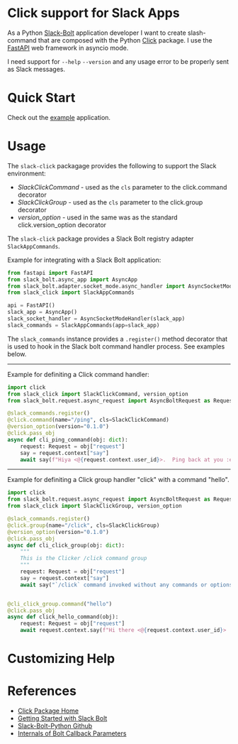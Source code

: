 # Click support for Slack Apps

As a Python
[Slack-Bolt](https://slack.dev/bolt-python/tutorial/getting-started)
application developer I want to create slash-command that are composed with the
Python [Click](https://click.palletsprojects.com/) package.  I use the
[FastAPI](https://fastapi.tiangolo.com/) web framework in asyncio mode.

I need support for  `--help` `--version` and any usage error to be properly
sent as Slack messages.

# Quick Start

Check out the [example](example/README.md) application.

# Usage

The `slack-click` packagage provides the following to support the Slack environment:

* *SlackClickCommand* - used as the `cls` parameter to the click.command decorator
* *SlackClickGroup* - used as the `cls` parameter to the click.group decorator
* *version_option* - used in the same was as the standard click.version_option decorator

The `slack-click` package provides a Slack Bolt registry adapter `SlackAppCommands`.

Example for integrating with a Slack Bolt application:

```python
from fastapi import FastAPI
from slack_bolt.async_app import AsyncApp
from slack_bolt.adapter.socket_mode.async_handler import AsyncSocketModeHandler
from slack_click import SlackAppCommands

api = FastAPI()
slack_app = AsyncApp()
slack_socket_handler = AsyncSocketModeHandler(slack_app)
slack_commands = SlackAppCommands(app=slack_app)
```

The `slack_commands` instance provides a `.register()` method decorator that is
used to hook in the Slack bolt command handler process.  See examples below.

---
Example for definiting a Click command handler:

```python
import click
from slack_click import SlackClickCommand, version_option
from slack_bolt.request.async_request import AsyncBoltRequest as Request

@slack_commands.register()
@click.command(name="/ping", cls=SlackClickCommand)
@version_option(version="0.1.0")
@click.pass_obj
async def cli_ping_command(obj: dict):
    request: Request = obj["request"]
    say = request.context["say"]
    await say(f"Hiya <@{request.context.user_id}>.  Ping back at you :eyes:")
```

---

Example for definiting a Click group handler "click" with a command "hello".

```python
import click
from slack_bolt.request.async_request import AsyncBoltRequest as Request
from slack_click import SlackClickGroup, version_option

@slack_commands.register()
@click.group(name="/click", cls=SlackClickGroup)
@version_option(version="0.1.0")
@click.pass_obj
async def cli_click_group(obj: dict):
    """
    This is the Clicker /click command group
    """
    request: Request = obj["request"]
    say = request.context["say"]
    await say("`/click` command invoked without any commands or options.")


@cli_click_group.command("hello")
@click.pass_obj
async def click_hello_command(obj):
    request: Request = obj["request"]
    await request.context.say(f"Hi there <@{request.context.user_id}> :eyes:")
```

# Customizing Help

# References
* [Click Package Home](https://click.palletsprojects.com/)
* [Getting Started with Slack Bolt](https://slack.dev/bolt-python/tutorial/getting-started)
* [Slack-Bolt-Python Github](https://github.com/slackapi/bolt-python)
* [Internals of Bolt Callback Parameters](https://github.com/slackapi/bolt-python/blob/main/slack_bolt/listener/async_internals.py)

